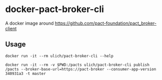 # docker-pact-broker-cli

A docker image around https://github.com/pact-foundation/pact_broker-client


## Usage

```
docker run -it --rm ulich/pact-broker-cli --help
```

```
docker run -it --rm -v $PWD:/pacts ulich/pact-broker-cli publish /pacts --broker-base-url=https://pact-broker --consumer-app-version 340931a3 -t master
```
